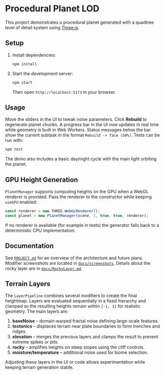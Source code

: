 # Procedural Planet LOD

This project demonstrates a procedural planet generated with a quadtree level of detail system using [Three.js](https://threejs.org/).

## Setup

1. Install dependencies:
   ```bash
   npm install
   ```
2. Start the development server:
   ```bash
   npm start
   ```
   Then open `http://localhost:5173` in your browser.

## Usage


Move the sliders in the UI to tweak noise parameters. Click **Rebuild** to regenerate planet chunks. A progress bar in the UI now updates in real time while geometry is built in Web Workers. Status messages below the bar show the current subtask in the format `Rebuild -> face (50%)`. Tests can be run with:


```bash
npm test
```

The demo also includes a basic day/night cycle with the main light orbiting the planet.

## GPU Height Generation

`PlanetManager` supports computing heights on the GPU when a WebGL renderer is provided. Pass the renderer to the constructor while keeping `useGPU` enabled:

```js
const renderer = new THREE.WebGLRenderer();
const planet = new PlanetManager(scene, 1, true, true, renderer);
```

If no renderer is available (for example in tests) the generator falls back to a deterministic CPU implementation.

## Documentation

See [`PROJECT.md`](PROJECT.md) for an overview of the architecture and future plans. Modifier screenshots are located in [`docs/screenshots`](docs/screenshots). Details about the rocky layer are in [`docs/RockyLayer.md`](docs/RockyLayer.md).

## Terrain Layers

The `LayerPipeline` combines several modifiers to create the final heightmap. Layers
are evaluated sequentially in a fixed hierarchy and clamped so the resulting heights remain within `[-1, 1]`
for realistic geometry. The main layers are:

1. **baseNoise** – domain‑warped fractal noise defining large-scale features.
2. **tectonics** – displaces terrain near plate boundaries to form trenches and ridges.
3. **elevation** – merges the previous layers and clamps the result to prevent
   extreme spikes or pits.
4. **rocky** – amplifies heights on steep slopes using the cliff controls.
5. **moisture/temperature** – additional noise used for biome selection.

Adjusting these layers in the UI or code allows experimentation while keeping
terrain generation stable.
